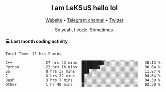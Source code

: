 <h2 align="center">I am LeKSuS hello lol</h2>
<div align="center">
  <a href="https://leksus.net">Website</a> •
  <a href="https://t.me/leksus_was_here">Telegram channel</a> •
  <a href="https://twitter.com/___LeKSuS___">Twitter</a>
</div>
<p align="center">So yeah, I code. Sometimes.</p>

#### :computer: Last month coding activity
<!--START_SECTION:waka-->

```text
Total Time: 71 hrs 2 mins

C++               27 hrs 43 mins  █████████▓░░░░░░░░░░░░░░░   38.13 %
Python            22 hrs 16 mins  ███████▓░░░░░░░░░░░░░░░░░   30.64 %
Go                8 hrs 37 mins   ███░░░░░░░░░░░░░░░░░░░░░░   11.87 %
C                 3 hrs 22 mins   █░░░░░░░░░░░░░░░░░░░░░░░░   04.64 %
Bash              3 hrs 7 mins    █░░░░░░░░░░░░░░░░░░░░░░░░   04.30 %
Other             1 hr 40 mins    ▓░░░░░░░░░░░░░░░░░░░░░░░░   02.30 %
```

<!--END_SECTION:waka-->

<!-- flag{4_l0t_0f_1nter35t1ng_th1ng5_4r3_1n_publ1c_d0m41n} -->

